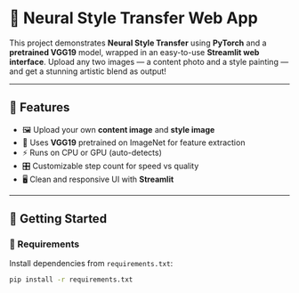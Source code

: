 # 🎨 Neural Style Transfer Web App

This project demonstrates **Neural Style Transfer** using **PyTorch** and a **pretrained VGG19** model, wrapped in an easy-to-use **Streamlit web interface**. Upload any two images — a content photo and a style painting — and get a stunning artistic blend as output!

---

## 📌 Features

- 🖼 Upload your own **content image** and **style image**
- 🧠 Uses **VGG19** pretrained on ImageNet for feature extraction
- ⚡ Runs on CPU or GPU (auto-detects)
- 🎛 Customizable step count for speed vs quality
- 🖥️ Clean and responsive UI with **Streamlit**

---

## 🚀 Getting Started

### 🔧 Requirements

Install dependencies from `requirements.txt`:

```bash
pip install -r requirements.txt
